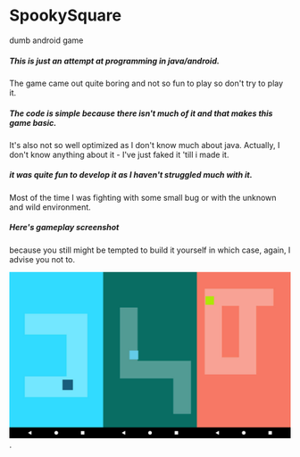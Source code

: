 # SpookySquare
dumb android game

##### This is just an attempt at programming in java/android.
The game came out quite boring and not so fun to play so don't try to play it.

##### The code is simple because there isn't much of it and that makes this game basic.
It's also not so well optimized as I don't know much about java.
Actually, I don't know anything about it - I've just faked it 'till i made it.

##### it was quite fun to develop it as I haven't struggled much with it.
Most of the time I was fighting with some small bug or with the unknown and wild environment.

##### Here's gameplay screenshot
because you still might be tempted to build it yourself in which case, again, I advise you not to.

![screenshot](screenshot.jpg).

